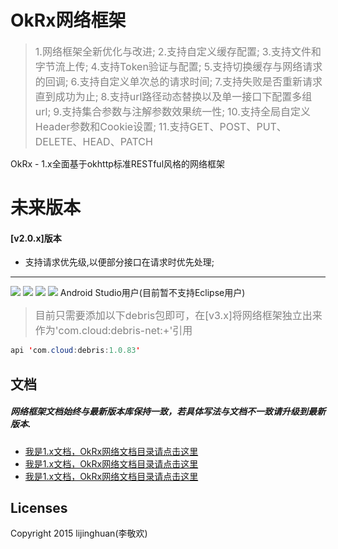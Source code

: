 # OkRx网络框架
> <font color=gray size=3>1.网络框架全新优化与改进;</font>
<font color=gray size=3>2.支持自定义缓存配置;</font>
<font color=gray size=3>3.支持文件和字节流上传;</font> 
<font color=gray size=3>4.支持Token验证与配置;</font>
<font color=gray size=3>5.支持切换缓存与网络请求的回调;</font>
<font color=gray size=3>6.支持自定义单次总的请求时间;</font>
<font color=gray size=3>7.支持失败是否重新请求直到成功为止;</font>
<font color=gray size=3>8.支持url路径动态替换以及单一接口下配置多组url;</font>
<font color=gray size=3>9.支持集合参数与注解参数效果统一性;</font>
<font color=gray size=3>10.支持全局自定义Header参数和Cookie设置;</font>
<font color=gray size=3>11.支持GET、POST、PUT、DELETE、HEAD、PATCH</font>

OkRx - 1.x全面基于okhttp标准RESTful风格的网络框架
# 未来版本
#### [v2.0.x]版本
* 支持请求优先级,以便部分接口在请求时优先处理;

-------
[![](https://img.shields.io/badge/API-14%2B-brightgreen.svg?style=flat)](https://android-arsenal.com/api?level=14) [![](https://img.shields.io/badge/platform-android-brightgreen.svg)](https://developer.android.com/index.html) [![](https://img.shields.io/badge/%E4%BD%9C%E8%80%85-lijinghuan-orange.svg)](https://github.com/smart005)
[![](https://img.shields.io/badge/RxDebris-v1.0.x-orange.svg)](https://github.com/smart005/RxDebris)
Android Studio用户(目前暂不支持Eclipse用户)
><font color=gray size=3>目前只需要添加以下debris包即可，在[v3.x]将网络框架独立出来作为'com.cloud:debris-net:+'引用</font>

```java
api 'com.cloud:debris:1.0.83'
```
文档
--
##### 网络框架文档始终与最新版本库保持一致，若具体写法与文档不一致请升级到最新版本.
* [我是1.x文档，OkRx网络文档目录请点击这里](/docs/okrx-net-document-dir.md)
* [我是1.x文档，OkRx网络文档目录请点击这里](/docs/okrx-net-document-dir.md)
* [我是1.x文档，OkRx网络文档目录请点击这里](/docs/okrx-net-document-dir.md)

Licenses
--
Copyright 2015 lijinghuan(李敬欢)